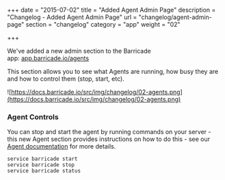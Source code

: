 +++
date = "2015-07-02"
title = "Added Agent Admin Page"
description = "Changelog - Added Agent Admin Page"
url = "changelog/agent-admin-page"
section = "changelog"
category = "app"
weight = "02"

+++

We've added a new admin section to the Barricade app: [app.barricade.io/agents](https://app.barricade.io/agents)

This section allows you to see what Agents are running, how busy they are and how to control them (stop, start, etc).

![https://docs.barricade.io/src/img/changelog/02-agents.png](https://docs.barricade.io/src/img/changelog/02-agents.png)

### Agent Controls

You can stop and start the agent by running commands on your server - this new Agent section provides instructions on how to do this - see our [Agent documentation](https://docs.barricade.io/using-barricade/#updating-agents) for more details.

```
service barricade start  
service barricade stop  
service barricade status  
```
